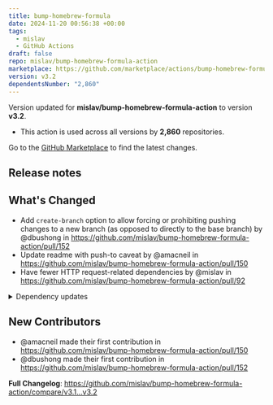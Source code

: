 ```yaml
---
title: bump-homebrew-formula
date: 2024-11-20 00:56:38 +00:00
tags:
  - mislav
  - GitHub Actions
draft: false
repo: mislav/bump-homebrew-formula-action
marketplace: https://github.com/marketplace/actions/bump-homebrew-formula
version: v3.2
dependentsNumber: "2,860"
---
```



Version updated for **mislav/bump-homebrew-formula-action** to version **v3.2**.
- This action is used across all versions by **2,860** repositories.

Go to the [GitHub Marketplace](https://github.com/marketplace/actions/bump-homebrew-formula) to find the latest changes.

## Release notes

## What's Changed
* Add `create-branch` option to allow forcing or prohibiting pushing changes to a new branch (as opposed to directly to the base branch) by @dbushong in https://github.com/mislav/bump-homebrew-formula-action/pull/152
* Update readme with push-to caveat by @amacneil in https://github.com/mislav/bump-homebrew-formula-action/pull/150
* Have fewer HTTP request-related dependencies by @mislav in https://github.com/mislav/bump-homebrew-formula-action/pull/92

<details>
<summary>Dependency updates</summary>

* Bump @actions/github from 5.1.1 to 6.0.0 by @dependabot in https://github.com/mislav/bump-homebrew-formula-action/pull/90
* Bump @octokit/plugin-rest-endpoint-methods from 10.0.0 to 10.0.1 by @dependabot in https://github.com/mislav/bump-homebrew-formula-action/pull/86
* Bump @octokit/plugin-rest-endpoint-methods from 10.0.1 to 10.1.2 by @dependabot in https://github.com/mislav/bump-homebrew-formula-action/pull/102
* Bump @octokit/plugin-rest-endpoint-methods from 10.1.2 to 10.1.4 by @dependabot in https://github.com/mislav/bump-homebrew-formula-action/pull/108
* Bump @octokit/plugin-rest-endpoint-methods from 10.1.4 to 10.2.0 by @dependabot in https://github.com/mislav/bump-homebrew-formula-action/pull/121
* Bump @types/node from 20.6.3 to 20.8.2 by @dependabot in https://github.com/mislav/bump-homebrew-formula-action/pull/81
* Bump @types/node from 20.8.2 to 20.8.3 by @dependabot in https://github.com/mislav/bump-homebrew-formula-action/pull/84
* Bump @types/node from 20.8.3 to 20.8.6 by @dependabot in https://github.com/mislav/bump-homebrew-formula-action/pull/87
* Bump @types/node from 20.8.6 to 20.8.7 by @dependabot in https://github.com/mislav/bump-homebrew-formula-action/pull/94
* Bump @types/node from 20.8.7 to 20.8.9 by @dependabot in https://github.com/mislav/bump-homebrew-formula-action/pull/99
* Bump @types/node from 20.8.9 to 20.9.0 by @dependabot in https://github.com/mislav/bump-homebrew-formula-action/pull/107
* Bump @types/node from 20.9.0 to 20.11.6 by @dependabot in https://github.com/mislav/bump-homebrew-formula-action/pull/139
* Bump @typescript-eslint/eslint-plugin from 6.10.0 to 7.0.0 by @dependabot in https://github.com/mislav/bump-homebrew-formula-action/pull/155
* Bump @typescript-eslint/eslint-plugin from 6.7.2 to 6.7.3 by @dependabot in https://github.com/mislav/bump-homebrew-formula-action/pull/80
* Bump @typescript-eslint/eslint-plugin from 6.7.3 to 6.7.4 by @dependabot in https://github.com/mislav/bump-homebrew-formula-action/pull/83
* Bump @typescript-eslint/eslint-plugin from 6.7.4 to 6.8.0 by @dependabot in https://github.com/mislav/bump-homebrew-formula-action/pull/91
* Bump @typescript-eslint/eslint-plugin from 6.8.0 to 6.9.1 by @dependabot in https://github.com/mislav/bump-homebrew-formula-action/pull/103
* Bump @typescript-eslint/eslint-plugin from 6.9.1 to 6.10.0 by @dependabot in https://github.com/mislav/bump-homebrew-formula-action/pull/110
* Bump @typescript-eslint/parser from 6.10.0 to 6.19.0 by @dependabot in https://github.com/mislav/bump-homebrew-formula-action/pull/137
* Bump @typescript-eslint/parser from 6.7.2 to 6.7.4 by @dependabot in https://github.com/mislav/bump-homebrew-formula-action/pull/82
* Bump @typescript-eslint/parser from 6.7.4 to 6.8.0 by @dependabot in https://github.com/mislav/bump-homebrew-formula-action/pull/95
* Bump @typescript-eslint/parser from 6.8.0 to 6.9.0 by @dependabot in https://github.com/mislav/bump-homebrew-formula-action/pull/100
* Bump @typescript-eslint/parser from 6.9.0 to 6.10.0 by @dependabot in https://github.com/mislav/bump-homebrew-formula-action/pull/109
* Bump @vercel/ncc from 0.38.0 to 0.38.1 by @dependabot in https://github.com/mislav/bump-homebrew-formula-action/pull/93
* Bump actions/setup-node from 3 to 4 by @dependabot in https://github.com/mislav/bump-homebrew-formula-action/pull/98
* Bump ava from 5.3.1 to 6.2.0 by @dependabot in https://github.com/mislav/bump-homebrew-formula-action/pull/158
* Bump braces from 3.0.2 to 3.0.3 by @dependabot in https://github.com/mislav/bump-homebrew-formula-action/pull/173
* Bump cross-spawn from 7.0.3 to 7.0.6 by @dependabot in https://github.com/mislav/bump-homebrew-formula-action/pull/174
* Bump eslint from 8.50.0 to 8.51.0 by @dependabot in https://github.com/mislav/bump-homebrew-formula-action/pull/85
* Bump eslint from 8.51.0 to 8.52.0 by @dependabot in https://github.com/mislav/bump-homebrew-formula-action/pull/96
* Bump eslint from 8.52.0 to 8.53.0 by @dependabot in https://github.com/mislav/bump-homebrew-formula-action/pull/105
* Bump eslint from 8.53.0 to 8.56.0 by @dependabot in https://github.com/mislav/bump-homebrew-formula-action/pull/126
* Bump eslint-plugin-prettier from 5.0.0 to 5.0.1 by @dependabot in https://github.com/mislav/bump-homebrew-formula-action/pull/88
* Bump eslint-plugin-prettier from 5.0.1 to 5.1.3 by @dependabot in https://github.com/mislav/bump-homebrew-formula-action/pull/141
* Bump prettier from 3.0.3 to 3.2.4 by @dependabot in https://github.com/mislav/bump-homebrew-formula-action/pull/138
* Bump undici from 5.26.4 to 5.28.4 by @dependabot in https://github.com/mislav/bump-homebrew-formula-action/pull/163
</details>

## New Contributors
* @amacneil made their first contribution in https://github.com/mislav/bump-homebrew-formula-action/pull/150
* @dbushong made their first contribution in https://github.com/mislav/bump-homebrew-formula-action/pull/152

**Full Changelog**: https://github.com/mislav/bump-homebrew-formula-action/compare/v3.1...v3.2
